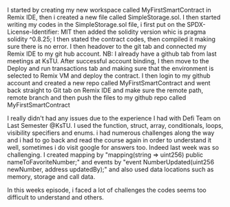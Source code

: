 I started by creating my new workspace called MyFirstSmartContract in Remix IDE, then i created a new file called SimpleStorage.sol.
I then started writing my codes in the SimpleStorage.sol file, i first put on the SPDX-License-Identifier: MIT then added the solidity version whic is pragma solidity ^0.8.25;
I then stated the contract codes, then compiled it making sure there is no error.
I then headover to the git tab and connected my Remix IDE to my git hub account. NB: I already have a github tab from last meetings at KsTU.
After successful account binding, I then move to the Deploy and run transactions tab and making sure that the environment is selected to Remix VM and deploy the contract.
I then login to my github account and created a new repo called MyFirstSmartContract and went back straight to Git tab on Remix IDE and make sure the remote path, remote branch and then push the files to my github repo called MyFirstSmartContract

I really didn't had any issues due to the experience I had with Defi Team on Last Semester @KsTU.
 I used the function, struct, array, conditionals, loops, visibility specifiers and enums.
 i had numerous challenges along the way and i had to go back and read the course again in order to understand it well, sometimes i do visit google for answers too.
 Indeed last week was so challenging.
 I created mapping by "mapping(string => uint256) public nameToFavoriteNumber;"
 and events by "event NumberUpdated(uint256 newNumber, address updatedBy);"
and also used data locations such as memory, storage and call data.

In this weeks episode, i faced a lot of challenges the codes seems too difficult to understand and others.
